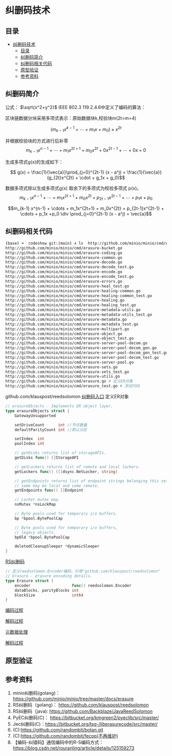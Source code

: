 
# 纠删码技术

## 目录

<!-- TOC depthfrom:2 -->
- [纠删码技术](#纠删码技术)
	- [目录](#目录)
	- [纠删码简介](#纠删码简介)
	- [纠删码相关代码](#纠删码相关代码)
	- [原型验证](#原型验证)
	- [参考资料](#参考资料)

<!-- /TOC -->

## 纠删码简介


公式： $\sqrt{x^2+y^2}$
IEEE 802.3 119.2.4.6中定义了编码的算法：

区块链数据分块采用多项式表示：原始数据块k,校验块m(2t=m=4)

$$(m_{k-1} x^{k-1} + \cdots + m_1x + m_0) \times x^{2t}$$

并根据校验块的方式进行后补零
$$m_{k-1} x^{n-1} + \cdots + m_1x^{2t+1} + m_0x^{2t} + 0x^{2t-1} + \cdots + 0x +0$$

<!-- $$ \sum_{i=1}^n \frac{1}{i^2}$$ -->
<!-- $$ g(x) = \prod_{j=0}^{2t-1} \frac{1}{i^2}$$ -->

生成多项式g(x)的生成如下：

$$ g(x) = \frac{1}{\vec{a}}\prod_{j=0}^{2t-1} (x - a^j) = \frac{1}{\vec{a}} (g_{2t}x^{2t} + \cdot + g_1x + g_0)$$

数据多项式除以生成多项式g(x)  取余下的多项式为校验多项式 p(x)。
$$m_{k-1} x^{n-1} + \cdots + m_1x^{2t+1} + m_0x^{2t} + p_{2t-1}x^{2t-1} + \cdots + p_1x +p_0$$


<!-- 如果传输过程没有任何错误，那么接收到的编码数据块多项式去除生成多项式  是可以整除、没有余数的，如下图所示： -->
$$m_{k-1} x^{n-1} + \cdots + m_1x^{2t+1} + m_0x^{2t} + p_{2t-1}x^{2t-1} + \cdots + p_1x +p_0 \div \prod_{j=0}^{2t-1} (x - a^j) = \vec{a}$$






## 纠删码相关代码

```bash
(base) ➜  codeshow git:(main) ✗ ls  http://github.com/minio/minio/cmd/erasure* 
http://github.com/minio/minio/cmd/erasure-bucket.go
http://github.com/minio/minio/cmd/erasure-coding.go
http://github.com/minio/minio/cmd/erasure-common.go
http://github.com/minio/minio/cmd/erasure-decode.go
http://github.com/minio/minio/cmd/erasure-decode_test.go
http://github.com/minio/minio/cmd/erasure-encode.go
http://github.com/minio/minio/cmd/erasure-encode_test.go
http://github.com/minio/minio/cmd/erasure-errors.go
http://github.com/minio/minio/cmd/erasure-heal_test.go
http://github.com/minio/minio/cmd/erasure-healing-common.go
http://github.com/minio/minio/cmd/erasure-healing-common_test.go
http://github.com/minio/minio/cmd/erasure-healing.go
http://github.com/minio/minio/cmd/erasure-healing_test.go
http://github.com/minio/minio/cmd/erasure-metadata-utils.go
http://github.com/minio/minio/cmd/erasure-metadata-utils_test.go
http://github.com/minio/minio/cmd/erasure-metadata.go
http://github.com/minio/minio/cmd/erasure-metadata_test.go
http://github.com/minio/minio/cmd/erasure-multipart.go
http://github.com/minio/minio/cmd/erasure-object.go
http://github.com/minio/minio/cmd/erasure-object_test.go
http://github.com/minio/minio/cmd/erasure-server-pool-decom.go
http://github.com/minio/minio/cmd/erasure-server-pool-decom_gen.go
http://github.com/minio/minio/cmd/erasure-server-pool-decom_gen_test.go
http://github.com/minio/minio/cmd/erasure-server-pool-decom_test.go
http://github.com/minio/minio/cmd/erasure-server-pool.go
http://github.com/minio/minio/cmd/erasure-sets.go
http://github.com/minio/minio/cmd/erasure-sets_test.go
http://github.com/minio/minio/cmd/erasure-utils.go
http://github.com/minio/minio/cmd/erasure.go # 定义ER对象
http://github.com/minio/minio/cmd/erasure_test.go # 测试代码
```

github.com/klauspost/reedsolomon
[纠删码入口](../../../../code/minio/cmd/erasure.go)
定义ER对象
```go
// erasureObjects - Implements ER object layer.
type erasureObjects struct {
	GatewayUnsupported

	setDriveCount      int //节点数量
	defaultParityCount int //默认分区

	setIndex  int
	poolIndex int

	// getDisks returns list of storageAPIs.
	getDisks func() []StorageAPI

	// getLockers returns list of remote and local lockers.
	getLockers func() ([]dsync.NetLocker, string)

	// getEndpoints returns list of endpoint strings belonging this set.
	// some may be local and some remote.
	getEndpoints func() []Endpoint

	// Locker mutex map.
	nsMutex *nsLockMap

	// Byte pools used for temporary i/o buffers.
	bp *bpool.BytePoolCap

	// Byte pools used for temporary i/o buffers,
	// legacy objects.
	bpOld *bpool.BytePoolCap

	deletedCleanupSleeper *dynamicSleeper
}

```
[RS纠删码](../../../../code/minio/cmd/erasure-coding.go)
```go
// 定义reedsolomon.Encoder编码，引用"github.com/klauspost/reedsolomon"
// Erasure - erasure encoding details.
type Erasure struct {
	encoder                  func() reedsolomon.Encoder
	dataBlocks, parityBlocks int
	blockSize                int64
}
```
[编码过程](../../../../code/minio/cmd/erasure-encode.go)


[解码过程](../../../../code/minio/cmd/erasure-decode.go)


[元数据处理](../../../../code/minio/cmd/erasure-metadata.go)


[解码过程](../../../../code/minio/cmd/erasure-healing.go)
## 原型验证


## 参考资料
1. minio纠删码(golang)：https://github.com/minio/minio/tree/master/docs/erasure
2. RS纠删码（golang)： https://github.com/klauspost/reedsolomon
3. RS纠删码（java): https://github.com/Backblaze/JavaReedSolomon
4. PyEC纠删码(C)： https://bitbucket.org/kmgreen2/pyeclib/src/master/
5. Jec纠删码(C)：https://bitbucket.org/tsg-/liberasurecode/src/master/
6. (C):https://github.com/randombit/botan.git
7. (C):https://github.com/randombit/fecpp(不再维护)
8. 【编码-纠错码】通信编码中的R-S编码方式：https://blog.csdn.net/rouranling/article/details/125159273